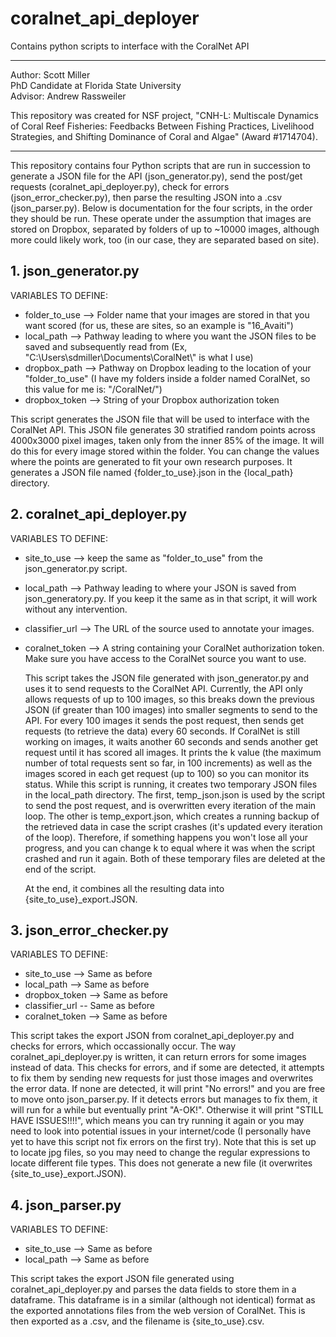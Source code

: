 # coralnet_api_deployer
Contains python scripts to interface with the CoralNet API
_______________________
Author: Scott Miller  
PhD Candidate at Florida State University  
Advisor: Andrew Rassweiler

This repository was created for NSF project, "CNH-L: Multiscale Dynamics of Coral Reef Fisheries: Feedbacks Between Fishing Practices, Livelihood Strategies, and Shifting Dominance of Coral and Algae" (Award #1714704).
_______________________
This repository contains four Python scripts that are run in succession to generate a JSON file for the API (json_generator.py), send the post/get requests (coralnet_api_deployer.py), check for errors (json_error_checker.py), then parse the resulting JSON into a .csv (json_parser.py).  Below is documentation for the four scripts, in the order they should be run.  These operate under the assumption that images are stored on Dropbox, separated by folders of up to ~10000 images, although more could likely work, too (in our case, they are separated based on site).

## 1. json_generator.py

  VARIABLES TO DEFINE:
  - folder_to_use --> Folder name that your images are stored in that you want scored (for us, these are sites, so an example is "16_Avaiti")
  - local_path --> Pathway leading to where you want the JSON files to be saved and subsequently read from (Ex, "C:\\Users\\sdmiller\\Documents\\CoralNet\\" is what I use)
  - dropbox_path -->  Pathway on Dropbox leading to the location of your "folder_to_use" (I have my folders inside a folder named CoralNet, so this value for me is: "/CoralNet/")
  - dropbox_token --> String of your Dropbox authorization token
  
  This script generates the JSON file that will be used to interface with the CoralNet API.  This JSON file generates 30 stratified random points across 4000x3000 pixel images, taken only from the inner 85% of the image.  It will do this for every image stored within the folder.  You can change the values where the points are generated to fit your own research purposes.  It generates a JSON file named {folder_to_use}.json in the {local_path} directory.

## 2. coralnet_api_deployer.py

  VARIABLES TO DEFINE:
  - site_to_use --> keep the same as "folder_to_use" from the json_generator.py script.
  - local_path --> Pathway leading to where your JSON is saved from json_generatory.py.  If you keep it the same as in that script, it will work without any intervention.
  - classifier_url --> The URL of the source used to annotate your images.
  - coralnet_token --> A string containing your CoralNet authorization token.  Make sure you have access to the CoralNet source you want to use.
  
    This script takes the JSON file generated with json_generator.py and uses it to send requests to the CoralNet API.  Currently, the API only allows requests of up to 100 images, so this breaks down the previous JSON (if greater than 100 images) into smaller segments to send to the API.  For every 100 images it sends the post request, then sends get requests (to retrieve the data) every 60 seconds.  If CoralNet is still working on images, it waits another 60 seconds and sends another get request until it has scored all images.  It prints the k value (the maximum number of total requests sent so far, in 100 increments) as well as the images scored in each get request (up to 100) so you can monitor its status.  While this script is running, it creates two temporary JSON files in the local_path directory.  The first, temp_json.json is used by the script to send the post request, and is overwritten every iteration of the main loop.  The other is temp_export.json, which creates a running backup of the retrieved data in case the script crashes (it's updated every iteration of the loop).  Therefore, if something happens you won't lose all your progress, and you can change k to equal where it was when the script crashed and run it again.  Both of these temporary files are deleted at the end of the script.
    
    At the end, it combines all the resulting data into {site_to_use}_export.JSON.  
    
  
## 3. json_error_checker.py

  VARIABLES TO DEFINE:
  - site_to_use --> Same as before
  - local_path --> Same as before
  - dropbox_token --> Same as before
  - classifier_url -- Same as before
  - coralnet_token --> Same as before
  
  This script takes the export JSON from coralnet_api_deployer.py and checks for errors, which occassionally occur.  The way coralnet_api_deployer.py is written, it can return errors for some images instead of data.  This checks for errors, and if some are detected, it attempts to fix them by sending new requests for just those images and overwrites the error data.  If none are detected, it will print "No errors!" and you are free to move onto json_parser.py.  If it detects errors but manages to fix them, it will run for a while but eventually print "A-OK!".  Otherwise it will print "STILL HAVE ISSUES!!!!", which means you can try running it again or you may need to look into potential issues in your internet/code (I personally have yet to have this script not fix errors on the first try).  Note that this is set up to locate jpg files, so you may need to change the regular expressions to locate different file types.  This does not generate a new file (it overwrites {site_to_use}_export.JSON).
  
## 4. json_parser.py

  VARIABLES TO DEFINE:
  - site_to_use --> Same as before
  - local_path --> Same as before
  
  This script takes the export JSON file generated using coralnet_api_deployer.py and parses the data fields to store them in a dataframe.  This dataframe is in a similar (although not identical) format as the exported annotations files from the web version of CoralNet.  This is then exported as a .csv, and the filename is {site_to_use}.csv.
